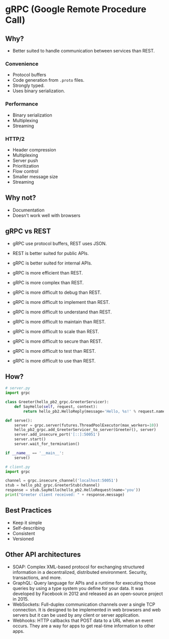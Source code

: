 # gRPC (Google Remote Procedure Call)

## Why?

- Better suited to handle communication between services than REST.

### Convenience

- Protocol buffers
- Code generation from `.proto` files.
- Strongly typed.
- Uses binary serialization.

### Performance

- Binary serialization
- Multiplexing
- Streaming

### HTTP/2

- Header compression
- Multiplexing
- Server push
- Prioritization
- Flow control
- Smaller message size
- Streaming

## Why not?

- Documentation
- Doesn't work well with browsers

## gRPC vs REST

- gRPC use protocol buffers, REST uses JSON.

- REST is better suited for public APIs.
- gRPC is better suited for internal APIs.
- gRPC is more efficient than REST.
- gRPC is more complex than REST.
- gRPC is more difficult to debug than REST.
- gRPC is more difficult to implement than REST.
- gRPC is more difficult to understand than REST.
- gRPC is more difficult to maintain than REST.
- gRPC is more difficult to scale than REST.
- gRPC is more difficult to secure than REST.
- gRPC is more difficult to test than REST.
- gRPC is more difficult to use than REST.

## How?

```python
# server.py
import grpc

class Greeter(hello_pb2_grpc.GreeterServicer):
    def SayHello(self, request, context):
        return hello_pb2.HelloReply(message='Hello, %s!' % request.name)

def serve():
    server = grpc.server(futures.ThreadPoolExecutor(max_workers=10))
    hello_pb2_grpc.add_GreeterServicer_to_server(Greeter(), server)
    server.add_insecure_port('[::]:50051')
    server.start()
    server.wait_for_termination()

if __name__ == '__main__':
    serve()
```

```python
# client.py
import grpc

channel = grpc.insecure_channel('localhost:50051')
stub = hello_pb2_grpc.GreeterStub(channel)
response = stub.SayHello(hello_pb2.HelloRequest(name='you'))
print("Greeter client received: " + response.message)
```

## Best Practices

- Keep it simple
- Self-describing
- Consistent
- Versioned

## Other API architectures

- SOAP: Complex XML-based protocol for exchanging structured information in a decentralized, distributed environment. Security, transactions, and more.
- GraphQL: Query language for APIs and a runtime for executing those queries by using a type system you define for your data. It was developed by Facebook in 2012 and released as an open-source project in 2015.
- WebSockets: Full-duplex communication channels over a single TCP connection. It is designed to be implemented in web browsers and web servers but it can be used by any client or server application.
- Webhooks: HTTP callbacks that POST data to a URL when an event occurs. They are a way for apps to get real-time information to other apps.
